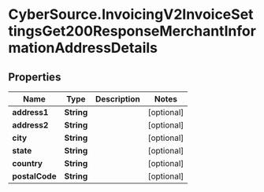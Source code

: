 # CyberSource.InvoicingV2InvoiceSettingsGet200ResponseMerchantInformationAddressDetails

## Properties
Name | Type | Description | Notes
------------ | ------------- | ------------- | -------------
**address1** | **String** |  | [optional] 
**address2** | **String** |  | [optional] 
**city** | **String** |  | [optional] 
**state** | **String** |  | [optional] 
**country** | **String** |  | [optional] 
**postalCode** | **String** |  | [optional] 



